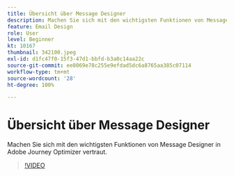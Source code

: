 ```yaml
---
title: Übersicht über Message Designer
description: Machen Sie sich mit den wichtigsten Funktionen von Message Designer in Adobe Journey Optimizer vertraut.
feature: Email Design
role: User
level: Beginner
kt: 10167
thumbnail: 342100.jpeg
exl-id: d1fc47f0-15f3-47d1-bbfd-b3a0c14aa22c
source-git-commit: ee8069e78c255e9efdad5dc6a8765aa385c07114
workflow-type: tm+mt
source-wordcount: '28'
ht-degree: 100%

---
```


# Übersicht über Message Designer

Machen Sie sich mit den wichtigsten Funktionen von Message Designer in Adobe Journey Optimizer vertraut.

>[!VIDEO](https://video.tv.adobe.com/v/342100?quality=12&learn=on)
